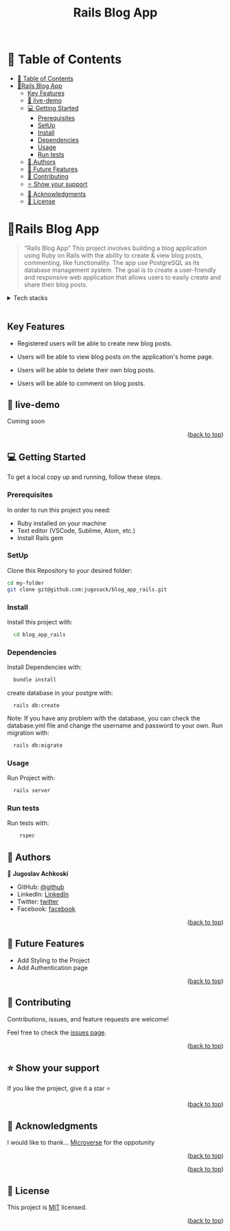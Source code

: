 <a name="readme-top"></a>

<div align="center">
  <h1>Rails Blog App</h1>
  <br/>

</div>

# 📗 Table of Contents

- [📗 Table of Contents](#-table-of-contents)
- [📖Rails Blog App](#rails-blog-app)
  - [Key Features ](#key-features-)
  - [🚀 live-demo ](#-live-demo-)
  - [💻 Getting Started ](#-getting-started-)
    - [Prerequisites](#prerequisites)
    - [SetUp](#setup)
    - [Install](#install)
    - [Dependencies](#dependencies)
    - [Usage](#usage)
    - [Run tests](#run-tests)
  - [👥 Authors ](#-authors-)
  - [🔭 Future Features ](#-future-features-)
  - [🤝 Contributing ](#-contributing-)
  - [⭐️ Show your support ](#️-show-your-support-)
  - [🙏 Acknowledgments ](#-acknowledgments-)
  - [📝 License ](#-license-)

# 📖<a name="about-project">Rails Blog App</a>

> "Rails Blog App" This project involves building a blog application using Ruby on Rails with the ability to create & view blog posts, commenting, like functionality. The app use PostgreSQL as its database management system. The goal is to create a user-friendly and responsive web application that allows users to easily create and share their blog posts.

<details>
  <summary>Tech stacks</summary>
  <ul>
    <li><a href="https://rubyonrails.org/">Ruby on Rails</a></li>
    <li><a href="https://www.postgresql.org/">PostgreSQL</a></li>
    
  </ul>
</details>
<br>

## Key Features <a name="key-features"></a>

- Registered users will be able to create new blog posts.

- Users will be able to view blog posts on the application's home page.

- Users will be able to delete their own blog posts.

- Users will be able to comment on blog posts.

## 🚀 live-demo <a name="live-demo"></a>

Coming soon

<p align="right">(<a href="#readme-top">back to top</a>)</p>

## 💻 Getting Started <a name="getting-started"></a>

To get a local copy up and running, follow these steps.

### Prerequisites

In order to run this project you need:

- Ruby installed on your machine
- Text editor (VSCode, Sublime, Atom, etc.)
- Install Rails gem

### SetUp

Clone this Repository to your desired folder:

```sh
cd my-folder
git clone git@github.com:jugosack/blog_app_rails.git
```

### Install

Install this project with:

```sh
  cd blog_app_rails
```

### Dependencies

Install Dependencies with:

```sh
  bundle install
```

create database in your postgre with:

```
  rails db:create
```

Note: If you have any problem with the database, you can check the database.yml file and change the username and password to your own. Run migration with:

```sh
  rails db:migrate
```

### Usage

Run Project with:

```sh
  rails server
```

### Run tests

Run tests with:

```sh
    rspec
```

## 👥 Authors <a name="authors"></a>

👤 **Jugoslav Achkoski**

- GitHub: [@github](https://github.com/jugosack)
- LinkedIn: [LinkedIn](https://www.linkedin.com/in/jugoslavachkoski/)
- Twitter: [twitter](https://twitter.com/Jugoslav_A)
- Facebook: [facebook](https://www.facebook.com/jugoslav.ackoski/)


<p align="right">(<a href="#readme-top">back to top</a>)</p>

<!-- FUTURE FEATURES -->

## 🔭 Future Features <a name="future-features"></a>

- Add Styling to the Project
- Add Authentication page

<p align="right">(<a href="#readme-top">back to top</a>)</p>

## 🤝 Contributing <a name="contributing"></a>

Contributions, issues, and feature requests are welcome!

Feel free to check the [issues page](../../issues/).

<p align="right">(<a href="#readme-top">back to top</a>)</p>

<!-- SUPPORT -->

## ⭐️ Show your support <a name="support"></a>

If you like the project, give it a star ⭐️

<p align="right">(<a href="#readme-top">back to top</a>)</p>

## 🙏 Acknowledgments <a name="acknowledgements"></a>

I would like to thank...
[Microverse](https://www.microverse.org/) for the oppotunity

<p align="right">(<a href="#readme-top">back to top</a>)</p>

<p align="right">(<a href="#readme-top">back to top</a>)</p>

## 📝 License <a name="license"></a>

This project is [MIT](./LICENSE) licensed.

<p align="right">(<a href="#readme-top">back to top</a>)</p>

